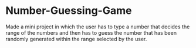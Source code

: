 # Number-Guessing-Game
Made a mini project in which the user has to type a number that decides the range of the numbers and then has to guess the number that has been randomly generated within the range selected by the user.
